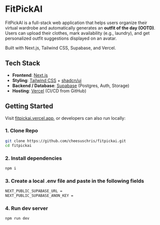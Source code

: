 # FitPickAI

FitPickAI is a full-stack web application that helps users organize their virtual wardrobe and automatically generates an **outfit of the day (OOTD)**. Users can upload their clothes, mark availability (e.g., laundry), and get personalized outfit suggestions displayed on an avatar.

Built with Next.js, Tailwind CSS, Supabase, and Vercel.

## Tech Stack

- **Frontend**: [Next.js](https://nextjs.org/)
- **Styling**: [Tailwind CSS](https://tailwindcss.com/) + [shadcn/ui](https://ui.shadcn.com/) 
- **Backend / Database**: [Supabase](https://supabase.com/) (Postgres, Auth, Storage)
- **Hosting**: [Vercel](https://vercel.com/) (CI/CD from GitHub)

## Getting Started

Visit [fitpickai.vercel.app](https://fitpickai.vercel.app/), or developers can also run locally:

### 1. Clone Repo

```bash
git clone https://github.com/cheesuschris/fitpickai.git
cd fitpickai
```

### 2. Install dependencies

```bash
npm i
```

### 3. Create a local .env file and paste in the following fields

```bash
NEXT_PUBLIC_SUPABASE_URL =
NEXT_PUBLIC_SUPABASE_ANON_KEY =
```

### 4. Run dev server

```bash
npm run dev
```

